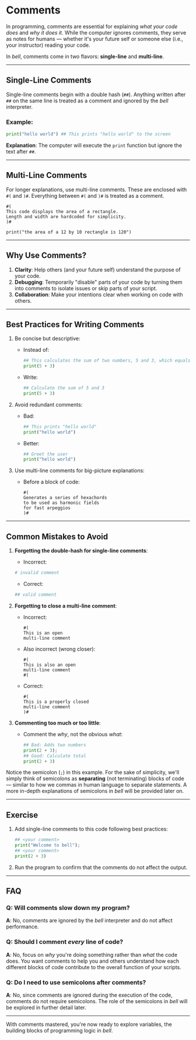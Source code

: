 # Comments

In programming, comments are essential for explaining _what your code does_ and _why it does it_. While the computer ignores comments, they serve as notes for humans — whether it's your future self or someone else (i.e., your instructor) reading your code.

In _bell_, comments come in two flavors: **single-line** and **multi-line**.

---

## Single-Line Comments

Single-line comments begin with a double hash (`##`). Anything written after `##` on the same line is treated as a comment and ignored by the _bell_ interpreter.

### Example:

```py
print("hello world") ## This prints "hello world" to the screen
```

**Explanation**: The computer will execute the `print` function but ignore the text after `##`.

---

## Multi-Line Comments

For longer explanations, use multi-line comments. These are enclosed with `#(` and `)#`. Everything between `#(` and `)#` is treated as a comment.

```bell
#(
This code displays the area of a rectangle.
Length and width are hardcoded for simplicity.
)#

print("the area of a 12 by 10 rectangle is 120")
```

---

## Why Use Comments?

1. **Clarity**: Help others (and your future self) understand the purpose of your code.
2. **Debugging**: Temporarily "disable" parts of your code by turning them into comments to isolate issues or skip parts of your script.
3. **Collaboration**: Make your intentions clear when working on code with others.

---

## Best Practices for Writing Comments

1. Be concise but descriptive:

   - Instead of:
     ```py
     ## This calculates the sum of two numbers, 5 and 3, which equals 8
     print(5 + 3)
     ```
   - Write:
     ```py
     ## Calculate the sum of 5 and 3
     print(5 + 3)
     ```

2. Avoid redundant comments:

   - Bad:
     ```py
     ## This prints "hello world"
     print("hello world")
     ```
   - Better:
     ```py
     ## Greet the user
     print("hello world")
     ```

3. Use multi-line comments for big-picture explanations:
   - Before a block of code:
     ```bell
     #(
     Generates a series of hexachords
     to be used as harmonic fields
     for fast arpeggios
     )#
     ```

---

## Common Mistakes to Avoid

1. **Forgetting the double-hash for single-line comments**:

   - Incorrect:

   ```py
   # invalid comment
   ```

   - Correct:

   ```py
   ## valid comment
   ```

2. **Forgetting to close a multi-line comment**:

   - Incorrect:
     ```bell
     #(
     This is an open
     multi-line comment
     ```
   - Also incorrect (wrong closer):
     ```bell
     #(
     This is also an open
     multi-line comment
     #(
     ```
   - Correct:
     ```bell
     #(
     This is a properly closed
     multi-line comment
     )#
     ```

3. **Commenting too much or too little**:

   - Comment the _why_, not the obvious _what_:

     ```py
     ## Bad: Adds two numbers
     print(2 + 3);
     ## Good: Calculate total
     print(2 + 3)
     ```

Notice the semicolon (`;`) in this example. For the sake of simplicity, we'll simply think of semicolons as **separating** (not terminating) blocks of code — similar to how we commas in human language to separate statements. A more in-depth explanations of semicolons in _bell_ will be provided later on.

---

## Exercise

1. Add single-line comments to this code following best practices:

   ```py
   ## <your comment>
   print("Welcome to bell");
   ## <your comment>
   print(2 + 3)
   ```

2. Run the program to confirm that the comments do not affect the output.

---

## FAQ

### Q: Will comments slow down my program?

**A**: No, comments are ignored by the _bell_ interpreter and do not affect performance.

### Q: Should I comment _every_ line of code?

**A**: No, focus on _why_ you're doing something rather than _what_ the code does. You want comments to help you and others understand how each different blocks of code contribute to the overall function of your scripts.

### Q: Do I need to use semicolons after comments?

**A**: No, since comments are ignored during the execution of the code, comments do not require semicolons. The role of the semicolons in _bell_ will be explored in further detail later.

---

With comments mastered, you're now ready to explore variables, the building blocks of programming logic in _bell_.
